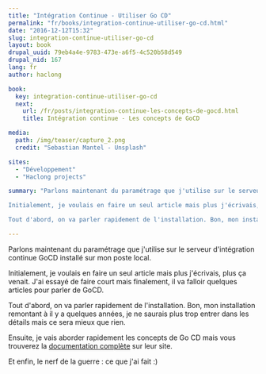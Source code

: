 ```yaml
---
title: "Intégration Continue - Utiliser Go CD"
permalink: "fr/books/integration-continue-utiliser-go-cd.html"
date: "2016-12-12T15:32"
slug: integration-continue-utiliser-go-cd
layout: book
drupal_uuid: 79eb4a4e-9783-473e-a6f5-4c520b58d549
drupal_nid: 167
lang: fr
author: haclong

book: 
  key: integration-continue-utiliser-go-cd
  next:
    url: /fr/posts/integration-continue-les-concepts-de-gocd.html
    title: Intégration continue - Les concepts de GoCD

media:
  path: /img/teaser/capture_2.png
  credit: "Sebastian Mantel - Unsplash"

sites:
  - "Développement"
  - "Haclong projects"

summary: "Parlons maintenant du paramétrage que j'utilise sur le serveur d'intégration continue GoCD installé sur mon poste local.\n

Initialement, je voulais en faire un seul article mais plus j'écrivais, plus ça venait. J'ai essayé de faire court mais finalement, il va falloir quelques articles pour parler de GoCD.\n

Tout d'abord, on va parler rapidement de l'installation. Bon, mon installation remontant à il y a quelques années, je ne saurais plus trop entrer dans les détails mais ce sera mieux que rien."

---
```


Parlons maintenant du paramétrage que j'utilise sur le serveur d'intégration continue GoCD installé sur mon poste local.

Initialement, je voulais en faire un seul article mais plus j'écrivais, plus ça venait. J'ai essayé de faire court mais finalement, il va falloir quelques articles pour parler de GoCD.

Tout d'abord, on va parler rapidement de l'installation. Bon, mon installation remontant à il y a quelques années, je ne saurais plus trop entrer dans les détails mais ce sera mieux que rien.

Ensuite, je vais aborder rapidement les concepts de Go CD mais vous trouverez la <a href="https://docs.go.cd/current/introduction/concepts_in_go.html" target="_blank">documentation complète</a> sur leur site.

Et enfin, le nerf de la guerre : ce que j'ai fait :)
